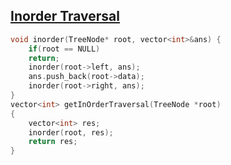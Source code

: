## [Inorder Traversal](https://leetcode.com/problems/binary-tree-inorder-traversal/)

``` cpp
void inorder(TreeNode* root, vector<int>&ans) {
    if(root == NULL)
    return;
    inorder(root->left, ans);
    ans.push_back(root->data);
    inorder(root->right, ans);
}
vector<int> getInOrderTraversal(TreeNode *root)
{
    vector<int> res;
    inorder(root, res);
    return res;
}
```
